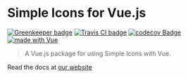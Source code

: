 # Simple Icons for Vue.js
[![Greenkeeper badge](https://badges.greenkeeper.io/sh7dm/vue-simple-icons.svg)](https://greenkeeper.io/)
[![Travis CI badge](https://travis-ci.org/sh7dm/vue-simple-icons.svg?branch=master)](https://travis-ci.org/sh7dm/vue-simple-icons)
[![codecov Badge](https://codecov.io/gh/esh7dm/vue-simple-icons/branch/master/graph/badge.svg)](https://codecov.io/gh/sh7dm/vue-simple-icons)
[![made with Vue](https://img.shields.io/badge/made%20with-Vue-%23ef4041.svg)](https://vuejs.org/)

> A Vue.js package for using Simple Icons with Vue.

Read the docs at [our website](https://sh7dm.github.io/vue-simple-icons/)
